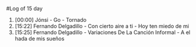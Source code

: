 #Log of 15 day

1. [00:00] Jónsi - Go - Tornado
1. [15:22] Fernando Delgadillo - Con cierto aire a ti - Hoy ten miedo de mi
1. [15:25] Fernando Delgadillo - Variaciones De La Canción Informal - A el hada de mis sueños
